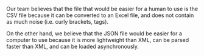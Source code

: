 Our team believes that the file that would be easier for a human to use is the CSV file because it can be converted to an Excel file, and does not contain as much noise (i.e. curly brackets, tags).

On the other hand, we believe that the JSON file would be easier for a computer to use because it is more lightweight than XML, can be parsed faster than XML, and can be loaded asynchronously.
